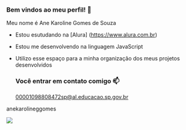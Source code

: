 ### Bem vindos ao meu perfil! 🐻

Meu nome é Ane Karoline Gomes de Souza

- Estou esutudando na [Alura] (https://www.alura.com.br)
- Estou me desenvolvendo na linguagem JavaScript
- Utilizo esse espaço para a minha organização dos meus projetos desenvolvidos

  ### Você entrar em contato comigo 📫

  00001098808472sp@al.educacao.sp.gov.br

anekarolineggomes

![](https://tenor.com/pt-BR/view/bubu-dudu-bubu-dudu-bear-panda-gif-2132781642126111018)
